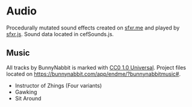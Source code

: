 # Audio
Procedurally mutated sound effects created on [sfxr.me](https://sfxr.me/) and played by [sfxr.js](https://github.com/chr15m/jsfxr/blob/master/sfxr.js). Sound data located in cefSounds.js.
## Music
All tracks by BunnyNabbit is marked with [CC0 1.0 Universal](https://creativecommons.org/publicdomain/zero/1.0/). Project files located on https://bunnynabbit.com/app/endme/?bunnynabbitmusic#.
- Instructor of Zhings (Four variants)
- Gawking
- Sit Around